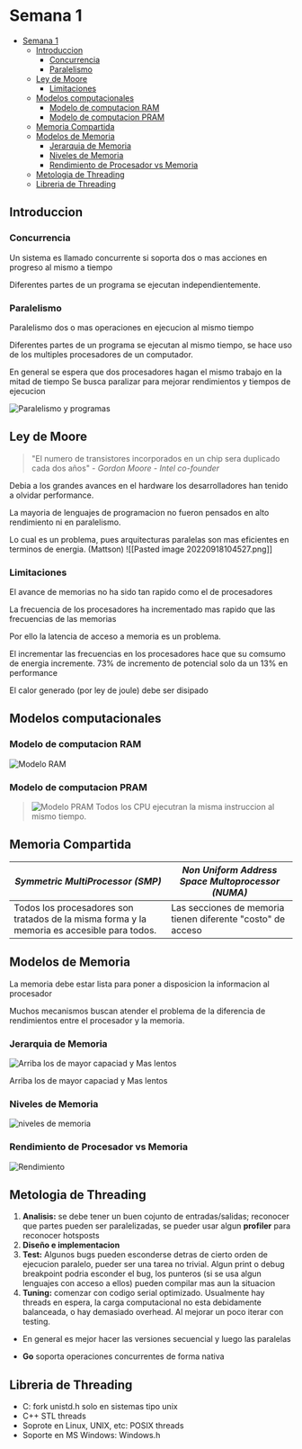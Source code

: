 # Semana 1

- [Semana 1](#semana-1)
  - [Introduccion](#introduccion)
    - [Concurrencia](#concurrencia)
    - [Paralelismo](#paralelismo)
  - [Ley de Moore](#ley-de-moore)
    - [Limitaciones](#limitaciones)
  - [Modelos computacionales](#modelos-computacionales)
    - [Modelo de computacion RAM](#modelo-de-computacion-ram)
    - [Modelo de computacion PRAM](#modelo-de-computacion-pram)
  - [Memoria Compartida](#memoria-compartida)
  - [Modelos de Memoria](#modelos-de-memoria)
    - [Jerarquia de Memoria](#jerarquia-de-memoria)
    - [Niveles de Memoria](#niveles-de-memoria)
    - [Rendimiento de Procesador vs Memoria](#rendimiento-de-procesador-vs-memoria)
  - [Metologia de Threading](#metologia-de-threading)
  - [Libreria de Threading](#libreria-de-threading)

## Introduccion

### Concurrencia

Un sistema es llamado concurrente si soporta dos o mas acciones en progreso al mismo a tiempo

Diferentes partes de un programa se ejecutan independientemente.

### Paralelismo

Paralelismo dos o mas operaciones en ejecucion al mismo tiempo

Diferentes partes de un programa se ejecutan al mismo tiempo, se hace uso de los multiples procesadores de un computador.

En general se espera que dos procesadores hagan el mismo trabajo en la mitad de tiempo
Se busca paralizar para mejorar rendimientos y tiempos de ejecucion

![Paralelismo y programas](../img/Pasted%20image%2020220918104513.png)

## Ley de Moore

>"El numero de transistores incorporados en un chip sera duplicado cada dos años"
>*- Gordon Moore - Intel co-founder*

Debia a los grandes avances en el hardware los desarrolladores han tenido a olvidar performance.

La mayoria de lenguajes de programacion no fueron pensados en alto rendimiento ni en paralelismo.

Lo cual es un problema, pues arquitecturas paralelas son mas eficientes en terminos de energia. (Mattson)
![[Pasted image 20220918104527.png]]

### Limitaciones

El avance de memorias no ha sido tan rapido como el de procesadores

La frecuencia de los procesadores ha incrementado mas rapido que las frecuencias de las memorias

Por ello la latencia de acceso a memoria es un problema.

El incrementar las frecuencias en los procesadores hace que su comsumo de energia incremente. 73% de incremento de potencial solo da un 13% en performance

El calor generado (por ley de joule) debe ser disipado

## Modelos computacionales

### Modelo de computacion RAM

![Modelo RAM](../img/Pasted%20image%2020220917152532.png)

### Modelo de computacion PRAM

> ![Modelo PRAM](../img/Pasted%20image%2020220917152953.png)
Todos los CPU ejecutran la misma instruccion al mismo tiempo.

## Memoria Compartida

|*Symmetric MultiProcessor (SMP)*|*Non Uniform Address Space Multoprocessor (NUMA)*|
|-|-|
|Todos los procesadores son tratados de la misma forma y la memoria es accesible para todos.|Las secciones de memoria tienen diferente "costo" de acceso|

## Modelos de Memoria

La memoria debe estar lista para poner a disposicion la informacion al procesador

Muchos mecanismos buscan atender el problema de la diferencia de rendimientos entre el procesador y la memoria.

### Jerarquia de Memoria

![Arriba los de mayor capaciad y Mas lentos](../img/Pasted%20image%2020220917160419.png)

Arriba los de mayor capaciad y Mas lentos

### Niveles de Memoria

![niveles de memoria](../img/Pasted%20image%2020220917162519.png)

### Rendimiento de Procesador vs Memoria

![Rendimiento](../img/2022-11-04T21:35:08,472707620-05:00.png)

## Metologia de Threading

1. **Analisis:** se debe tener un buen cojunto de entradas/salidas; reconocer que partes pueden ser paralelizadas, se pueder usar algun **profiler** para reconocer hotsposts
2. **Diseño e implementacion**
3. **Test:** Algunos bugs pueden esconderse detras de cierto orden de ejecucion paralelo, pueder ser una tarea no trivial. Algun print o debug breakpoint podria esconder el bug, los punteros (si se usa algun lenguajes con acceso a ellos) pueden compilar mas aun la situacion
4. **Tuning:** comenzar con codigo serial optimizado. Usualmente hay threads en espera, la carga computacional no esta debidamente balanceada, o hay demasiado overhead. Al mejorar un poco iterar con testing.

- En general es mejor hacer las versiones secuencial y luego las paralelas

- **Go** soporta operaciones concurrentes de forma nativa

## Libreria de Threading

- C: fork unistd.h solo en sistemas tipo unix
- C++ STL threads
- Soprote en Linux, UNIX, etc: POSIX threads
- Soporte en MS Windows: Windows.h
